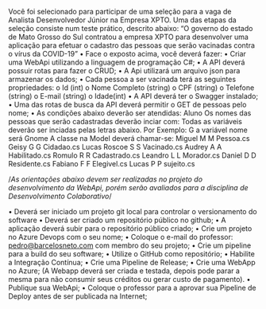 Você foi selecionado para participar de uma seleção para a vaga de Analista Desenvolvedor Júnior na Empresa XPTO. Uma das etapas da seleção consiste num teste prático, descrito abaixo:
“O governo do estado de Mato Grosso do Sul contratou a empresa XPTO para desenvolver uma aplicação para efetuar o cadastro das pessoas que serão vacinadas contra o vírus da COVID-19”
•	Face o exposto acima, você deverá fazer:
•	Criar uma WebApi utilizando a linguagem de programação C#;
•	A API deverá possuir rotas para fazer o CRUD;
•	A Api utilizará um arquivo json para armazenar os dados;
•	Cada pessoa a ser vacinada terá as seguintes propriedades:
o	Id (int)
o	Nome Completo (string)
o	CPF (string)
o	Telefone (string)
o	E-mail (string)
o	Idade(int)
•	A API deverá ter o Swagger instalado;
•	Uma das rotas de busca da API deverá permitir o GET de pessoas pelo nome;
•	As condições abaixo deverão ser atendidas:
Aluno	Os nomes das pessoas que serão cadastradas deverão inciar com:	Todas as variáveis deverão ser inciadas pelas letras abaixo. Por Exemplo: G a variável nome será Gnome	A classe na Model deverá chamar-se:
Miguel	M	M	Pessoa.cs
Geisy	G	G	Cidadao.cs
Lucas Roscoe	S	S	Vacinado.cs
Audrey	A	A	Habilitado.cs
Romulo	R	R	Cadastrado.cs
Leandro	L	L	Morador.cs
Daniel	D	D	Residente.cs
Fabiano	F	F	Elegivel.cs
Lucas	P	P	sujeito.cs

/*As orientações abaixo devem ser realizadas no projeto do desenvolvimento da WebApi, porém serão avaliados para a disciplina de Desenvolvimento Colaborativo*/

•	Deverá ser iniciado um projeto git local para controlar o versionamento do software
•	Deverá ser criado um repositório público no github;
•	A aplicação deverá subir para o repositório público criado;
•	Crie um projeto no Azure Devops com o seu nome;
•	Coloque o e-mail do professor: pedro@barcelosneto.com com membro do seu projeto;
•	Crie um pipeline para a build do seu software;
•	Utilize o GitHub como repositório;
•	Habilite a Integração Contínua;
•	Crie uma Pipeline de Release;
•	Crie uma WebApp no Azure; (A Webapp deverá ser criada e testada, depois pode parar a mesma para não consumir seus créditos ou gerar custo de pagamento).
•	Publique sua WebApi;
•	Coloque o professor para a aprovar sua Pipeline de Deploy antes de ser publicada na Internet;
